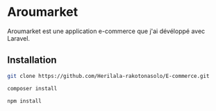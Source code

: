 # Aroumarket
Aroumarket est une application e-commerce que j'ai dévéloppé avec Laravel.

## Installation


```bash
git clone https://github.com/Herilala-rakotonasolo/E-commerce.git
```

```bash
composer install
```

```bash
npm install
```
